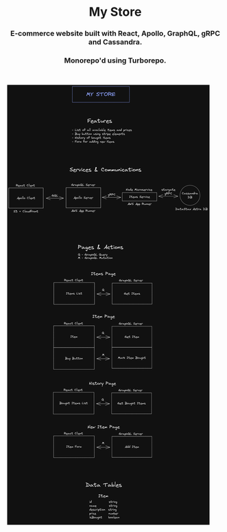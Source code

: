 <h1 align="center">
  My Store
</h1>

<h3 align="center">
  E-commerce website built with React, Apollo, GraphQL, gRPC and Cassandra.
</h3>
<h3 align="center">
  Monorepo'd using Turborepo.
</h3>

&nbsp;

![Plan Graph](my-store.png)
